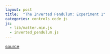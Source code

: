 ```yaml
---
layout: post
title:  "The Inverted Pendulum: Experiment 1"
categories: controls code js
js:
  - lib/matter.min.js
  - inverted_pendulum.js
---
```


[source](/assets/js/inverted_pendulum.js)

<div id="animation-container"></div>

